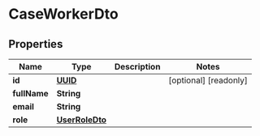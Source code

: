 

# CaseWorkerDto

## Properties

Name | Type | Description | Notes
------------ | ------------- | ------------- | -------------
**id** | [**UUID**](UUID.md) |  |  [optional] [readonly]
**fullName** | **String** |  | 
**email** | **String** |  | 
**role** | [**UserRoleDto**](UserRoleDto.md) |  | 



